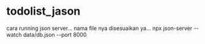 # todolist_jason


 cara running json server... nama file nya disesuaikan ya...
npx json-server --watch data/db.json --port 8000
